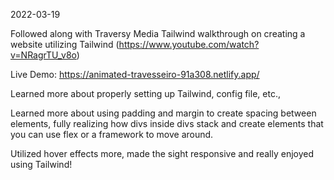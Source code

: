 2022-03-19

Followed along with Traversy Media Tailwind walkthrough on creating a website utilizing Tailwind (https://www.youtube.com/watch?v=NRagrTU_v8o)

Live Demo: https://animated-travesseiro-91a308.netlify.app/

Learned more about properly setting up Tailwind, config file, etc.,

Learned more about using padding and margin to create spacing between elements, fully realizing how divs inside divs stack and create elements that you can use flex or a framework to move around. 

Utilized hover effects more, made the sight responsive and really enjoyed using Tailwind!